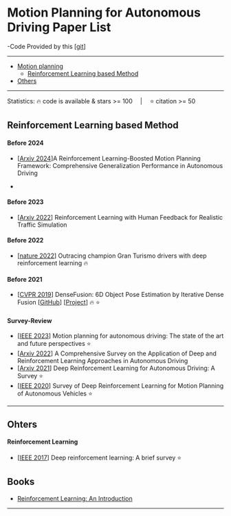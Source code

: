 # Motion Planning for Autonomous Driving Paper List

-Code Provided by this [[git](https://github.com/yinyunie/3D-Shape-Analysis-Paper-List)]

---
- [Motion planning](#Motion-planning)
  - [Reinforcement Learning based Method](#Reinforcement-Learning-based-Method)
- [Others](#Ohters)
---



Statistics: :fire: code is available & stars >= 100 &emsp;|&emsp; :star: citation >= 50

<!-- - [[Arxiv](https)] PoseCNN [[GitHub](https)] [[Project](https)] :fire: :star: -->

## Reinforcement Learning based Method

#### Before 2024
- [[Arxiv 2024](https://arxiv.org/pdf/2402.01465.pdf)]A Reinforcement Learning-Boosted Motion Planning Framework: Comprehensive Generalization Performance in Autonomous Driving

- 
#### Before 2023
- [[Arxiv 2022](https://arxiv.org/pdf/2309.00709.pdf)] Reinforcement Learning with Human Feedback for Realistic Traffic Simulation


#### Before 2022
- [[nature 2022](https://www.nature.com/articles/s41586-021-04357-7)] Outracing champion Gran Turismo drivers with deep reinforcement learning :fire:



#### Before 2021
- [[CVPR 2019](https://arxiv.org/abs/1901.04780)] DenseFusion: 6D Object Pose Estimation by Iterative Dense Fusion [[GitHub](https://github.com/j96w/DenseFusion)]  [[Project](https://sites.google.com/view/densefusion/)] :fire: :star:


#### Survey-Review
- [[IEEE 2023](https://arxiv.org/pdf/2303.09824.pdf)] Motion planning for autonomous driving: The state of the art and future perspectives :star:
- [[Arxiv 2022](https://www.sciencedirect.com/science/article/pii/S1319157822000970)] A Comprehensive Survey on the Application of Deep and Reinforcement Learning Approaches in Autonomous Driving 
- [[Arxiv 2021](https://arxiv.org/pdf/2002.00444.pdf)] Deep Reinforcement Learning for Autonomous Driving: A Survey :star:
- [[IEEE 2020](https://arxiv.org/pdf/2001.11231.pdf)] Survey of Deep Reinforcement Learning for Motion Planning of Autonomous Vehicles :star:
---

## Ohters

#### Reinforcement Learning 
- [[IEEE 2017](https://discovery.ucl.ac.uk/id/eprint/10083557/1/1708.05866v2.pdf)] Deep reinforcement learning: A brief survey :star:

## Books

- [Reinforcement Learning: An Introduction](https://web.stanford.edu/class/psych209/Readings/SuttonBartoIPRLBook2ndEd.pdf)


---


